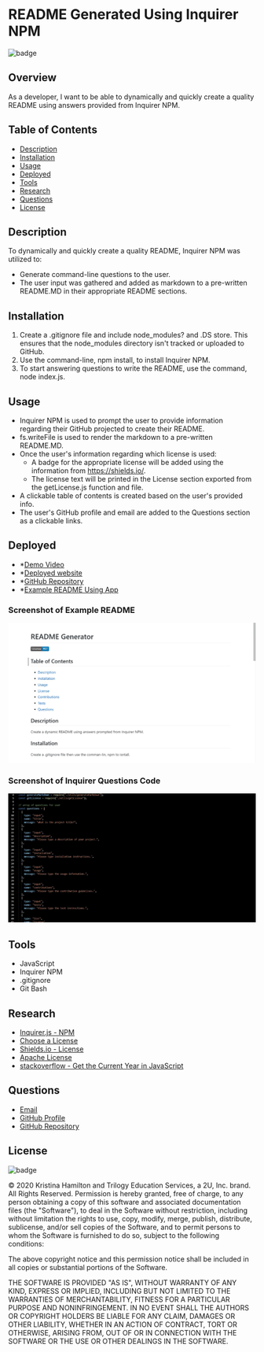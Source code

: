 # README Generated Using Inquirer NPM

![badge](https://img.shields.io/badge/License-mit-blue)

## Overview

As a developer, I want to be able to dynamically and quickly create a quality README using answers provided from
Inquirer NPM.

## Table of Contents

- [Description](#description)
- [Installation](#installation)
- [Usage](#usage)
- [Deployed](#deployed)
- [Tools](#tools)
- [Research](#research)
- [Questions](#questions)
- [License](#license)

## Description

To dynamically and quickly create a quality README, Inquirer NPM was utilized to:

- Generate command-line questions to the user.
- The user input was gathered and added as markdown to a pre-written README.MD in their appropriate README sections.

## Installation

1. Create a .gitignore file and include node_modules? and .DS store. This ensures that the node_modules directory isn't
   tracked or uploaded to GitHub.
2. Use the command-line, npm install, to install Inquirer NPM.
3. To start answering questions to write the README, use the command, node index.js.

## Usage

- Inquirer NPM is used to prompt the user to provide information regarding their GitHub projected to create their
  README.
- fs.writeFile is used to render the markdown to a pre-written README.MD.
- Once the user's information regarding which license is used:
  - A badge for the appropriate license will be added using the information from https://shields.io/.
  - The license text will be printed in the License section exported from the getLicense.js function and file.
- A clickable table of contents is created based on the user's provided info.
- The user's GitHub profile and email are added to the Questions section as a clickable links.

## Deployed

- \*[Demo Video](https://youtu.be/ObRt8Nd-Nxk)
- \*[Deployed website](https://kay0s.github.io/Create-ReadMe-With-Inquirer-NPM/)
- \*[GitHub Repository](https://github.com/Kay0s/Create-ReadMe-With-Inquirer-NPM)
- \*[Example README Using App](./createdReadMe.md)

### Screenshot of Example README

![Screenshot of Example README](./generatedScreenshot.jpg)

### Screenshot of Inquirer Questions Code

![Screenshot of Inquirer Questions Code](./codeScreenshot.jpg)

## Tools

- JavaScript
- Inquirer NPM
- .gitignore
- Git Bash

## Research

- [Inquirer.js - NPM](https://www.npmjs.com/package/inquirer)
- [Choose a License](https://choosealicense.com/)
- [Shields.io - License](https://shields.io/category/license)
- [Apache License](https://www.apache.org/licenses/LICENSE-2.0)
- [stackoverflow - Get the Current Year in JavaScript](https://www.apache.org/licenses/LICENSE-2.0)

## Questions

- [Email](hamilton.kristina@gmail.com)
- [GitHub Profile](https://github.com/Kay0s)
- [GitHub Repository](https://github.com/Kay0s/Create-ReadMe-With-Inquirer-NPM)

## License

![badge](https://img.shields.io/badge/License-mit-blue)

© 2020 Kristina Hamilton and Trilogy Education Services, a 2U, Inc. brand. All Rights Reserved. Permission is hereby
granted, free of charge, to any person obtaining a copy of this software and associated documentation files (the
"Software"), to deal in the Software without restriction, including without limitation the rights to use, copy, modify,
merge, publish, distribute, sublicense, and/or sell copies of the Software, and to permit persons to whom the Software
is furnished to do so, subject to the following conditions:

The above copyright notice and this permission notice shall be included in all copies or substantial portions of the
Software.

THE SOFTWARE IS PROVIDED "AS IS", WITHOUT WARRANTY OF ANY KIND, EXPRESS OR IMPLIED, INCLUDING BUT NOT LIMITED TO THE
WARRANTIES OF MERCHANTABILITY, FITNESS FOR A PARTICULAR PURPOSE AND NONINFRINGEMENT. IN NO EVENT SHALL THE AUTHORS OR
COPYRIGHT HOLDERS BE LIABLE FOR ANY CLAIM, DAMAGES OR OTHER LIABILITY, WHETHER IN AN ACTION OF CONTRACT, TORT OR
OTHERWISE, ARISING FROM, OUT OF OR IN CONNECTION WITH THE SOFTWARE OR THE USE OR OTHER DEALINGS IN THE SOFTWARE.
